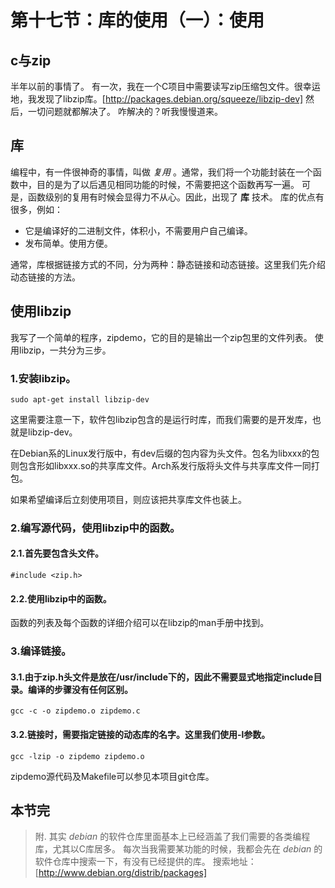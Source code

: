 # 第十七节：库的使用（一）：使用

## c与zip
半年以前的事情了。
有一次，我在一个C项目中需要读写zip压缩包文件。很幸运地，我发现了libzip库。[http://packages.debian.org/squeeze/libzip-dev]
然后，一切问题就都解决了。
咋解决的？听我慢慢道来。

## 库
编程中，有一件很神奇的事情，叫做 _复用_ 。通常，我们将一个功能封装在一个函数中，目的是为了以后遇见相同功能的时候，不需要把这个函数再写一遍。
可是，函数级别的复用有时候会显得力不从心。因此，出现了 __库__ 技术。
库的优点有很多，例如：
* 它是编译好的二进制文件，体积小，不需要用户自己编译。
* 发布简单。使用方便。

通常，库根据链接方式的不同，分为两种：静态链接和动态链接。这里我们先介绍动态链接的方法。

## 使用libzip
我写了一个简单的程序，zipdemo，它的目的是输出一个zip包里的文件列表。
使用libzip，一共分为三步。
### 1.安装libzip。

	sudo apt-get install libzip-dev

这里需要注意一下，软件包libzip包含的是运行时库，而我们需要的是开发库，也就是libzip-dev。

在Debian系的Linux发行版中，有dev后缀的包内容为头文件。包名为libxxx的包则包含形如libxxx.so的共享库文件。Arch系发行版将头文件与共享库文件一同打包。

如果希望编译后立刻使用项目，则应该把共享库文件也装上。
### 2.编写源代码，使用libzip中的函数。
#### 2.1.首先要包含头文件。

	#include <zip.h>

#### 2.2.使用libzip中的函数。
函数的列表及每个函数的详细介绍可以在libzip的man手册中找到。
### 3.编译链接。
#### 3.1.由于zip.h头文件是放在/usr/include下的，因此不需要显式地指定include目录。编译的步骤没有任何区别。

	gcc -c -o zipdemo.o zipdemo.c

#### 3.2.链接时，需要指定链接的动态库的名字。这里我们使用-l参数。

	gcc -lzip -o zipdemo zipdemo.o

zipdemo源代码及Makefile可以参见本项目git仓库。

## 本节完

> 附. 其实 _debian_ 的软件仓库里面基本上已经涵盖了我们需要的各类编程库，尤其以C库居多。
每次当我需要某功能的时候，我都会先在 _debian_ 的软件仓库中搜索一下，有没有已经提供的库。
搜索地址：[http://www.debian.org/distrib/packages]

